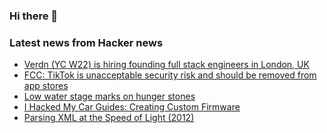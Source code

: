 ### Hi there 👋

<!--
**arashid-sh/arashid-sh** is a ✨ _special_ ✨ repository because its `README.md` (this file) appears on your GitHub profile.

Here are some ideas to get you started:

- 🔭 I’m currently working on ...
- 🌱 I’m currently learning ...
- 👯 I’m looking to collaborate on ...
- 🤔 I’m looking for help with ...
- 💬 Ask me about ...
- 📫 How to reach me: ...
- 😄 Pronouns: ...
- ⚡ Fun fact: ...
-->

### Latest news from Hacker news
<!-- BLOG-POST-LIST:START -->
- [Verdn &lpar;YC W22&rpar; is hiring founding full stack engineers in London, UK](https://www.ycombinator.com/companies/verdn/jobs/wJFebb6-full-stack-engineer)
- [FCC: TikTok is unacceptable security risk and should be removed from app stores](https://blog.malwarebytes.com/privacy-2/2022/07/tiktok-is-unacceptable-security-risk-and-should-be-removed-from-app-stores-says-fcc/)
- [Low water stage marks on hunger stones](https://cp.copernicus.org/articles/16/1821/2020/)
- [I Hacked My Car Guides: Creating Custom Firmware](https://programmingwithstyle.com/posts/howihackedmycarguidescreatingcustomfirmware/)
- [Parsing XML at the Speed of Light &lpar;2012&rpar;](http://www.aosabook.org/en/posa/parsing-xml-at-the-speed-of-light.html)
<!-- BLOG-POST-LIST:END -->

